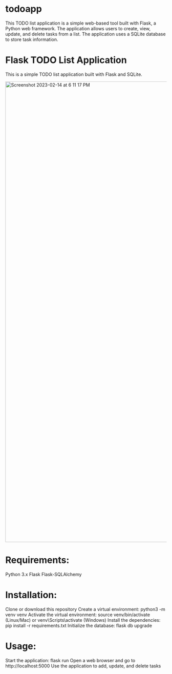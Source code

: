 # todoapp
This TODO list application is a simple web-based tool built with Flask, a Python web framework. The application allows users to create, view, update, and delete tasks from a list. The application uses a SQLite database to store task information.

# Flask TODO List Application
This is a simple TODO list application built with Flask and SQLite.

<img width="1439" alt="Screenshot 2023-02-14 at 6 11 17 PM" src="https://user-images.githubusercontent.com/96080192/218809875-52d5d112-732b-4ecd-a8c0-ab0d7e90a59a.png">

# Requirements:

Python 3.x
Flask
Flask-SQLAlchemy

# Installation:

Clone or download this repository
Create a virtual environment: python3 -m venv venv
Activate the virtual environment: source venv/bin/activate (Linux/Mac) or venv\Scripts\activate (Windows)
Install the dependencies: pip install -r requirements.txt
Initialize the database: flask db upgrade

# Usage:

Start the application: flask run
Open a web browser and go to http://localhost:5000
Use the application to add, update, and delete tasks
